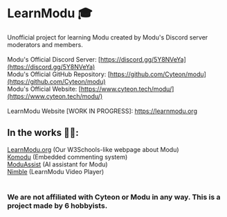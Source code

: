 # LearnModu 🎓
Unofficial project for learning Modu created by Modu's Discord server moderators and members.
<br><br>
Modu's Official Discord Server: [https://discord.gg/5Y8NVeYa](https://discord.gg/5Y8NVeYa)
<br>
Modu's Official GitHub Repository: [https://github.com/Cyteon/modu](https://github.com/Cyteon/modu)
<br>
Modu's Official Website: [https://www.cyteon.tech/modu/](https://www.cyteon.tech/modu/)
<br><br>
LearnModu Website [WORK IN PROGRESS]: https://learnmodu.org
## In the works 👷‍♂️:
[LearnModu.org](https://learnmodu.github.io) (Our W3Schools-like webpage about Modu)
<br>
[Komodu](https://learnmodu.github.io/komodu) (Embedded commenting system)
<br>
[ModuAssist](https://learnmodu.github.io/assist.html) (AI assistant for Modu)
<br>
[Nimble](https://learnmodu.github.io/nimble) (LearnModu Video Player)
<br>
<br>
### We are not affiliated with Cyteon or Modu in any way. This is a project made by 6 hobbyists.
